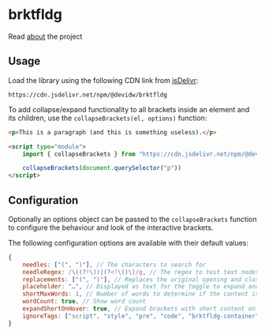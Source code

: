 # brktfldg

Read [about](https://brktfldg.netlify.app) the project

## Usage

Load the library using the following CDN link from [jsDelivr](https://www.jsdelivr.com/):

```
https://cdn.jsdelivr.net/npm/@devidw/brktfldg
```

To add collapse/expand functionality to all brackets inside an element and its children, use the `collapseBrackets(el, options)` function:

```html
<p>This is a paragraph (and this is something useless).</p>

<script type="module">
    import { collapseBrackets } from "https://cdn.jsdelivr.net/npm/@devidw/brktfldg"

    collapseBrackets(document.querySelector("p"))
</script>
```

## Configuration

Optionally an options object can be passed to the `collapseBrackets` function to configure the behaviour and look of the interactive brackets.

The following configuration options are available with their default values:

```js
{
    needles: ["(", ")"], // The characters to search for
    needleRegex: /\((?!\))|(?<!\()\)/g, // The regex to test text nodes for
    replacements: ["(", ")"], // Replaces the original opening and closing bracket characters with the given ones
    placeholder: "…", // Displayed as text for the toggle to expand and collapse the content
    shortMaxWords: 1, // Number of words to determine if the content is short, quick expanding is possible on short conent when enabled and the word count is not displayed on short content
    wordCount: true, // Show word count
    expandShortOnHover: true, // Expand brackets with short content on hover
    ignoreTags: ["script", "style", "pre", "code", "brktfldg-container"], // Ignore these tags
}
```
